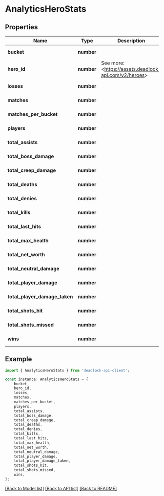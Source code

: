# AnalyticsHeroStats


## Properties

Name | Type | Description | Notes
------------ | ------------- | ------------- | -------------
**bucket** | **number** |  | [default to undefined]
**hero_id** | **number** | See more: &lt;https://assets.deadlock-api.com/v2/heroes&gt; | [default to undefined]
**losses** | **number** |  | [default to undefined]
**matches** | **number** |  | [default to undefined]
**matches_per_bucket** | **number** |  | [default to undefined]
**players** | **number** |  | [default to undefined]
**total_assists** | **number** |  | [default to undefined]
**total_boss_damage** | **number** |  | [default to undefined]
**total_creep_damage** | **number** |  | [default to undefined]
**total_deaths** | **number** |  | [default to undefined]
**total_denies** | **number** |  | [default to undefined]
**total_kills** | **number** |  | [default to undefined]
**total_last_hits** | **number** |  | [default to undefined]
**total_max_health** | **number** |  | [default to undefined]
**total_net_worth** | **number** |  | [default to undefined]
**total_neutral_damage** | **number** |  | [default to undefined]
**total_player_damage** | **number** |  | [default to undefined]
**total_player_damage_taken** | **number** |  | [default to undefined]
**total_shots_hit** | **number** |  | [default to undefined]
**total_shots_missed** | **number** |  | [default to undefined]
**wins** | **number** |  | [default to undefined]

## Example

```typescript
import { AnalyticsHeroStats } from 'deadlock-api-client';

const instance: AnalyticsHeroStats = {
    bucket,
    hero_id,
    losses,
    matches,
    matches_per_bucket,
    players,
    total_assists,
    total_boss_damage,
    total_creep_damage,
    total_deaths,
    total_denies,
    total_kills,
    total_last_hits,
    total_max_health,
    total_net_worth,
    total_neutral_damage,
    total_player_damage,
    total_player_damage_taken,
    total_shots_hit,
    total_shots_missed,
    wins,
};
```

[[Back to Model list]](../README.md#documentation-for-models) [[Back to API list]](../README.md#documentation-for-api-endpoints) [[Back to README]](../README.md)
